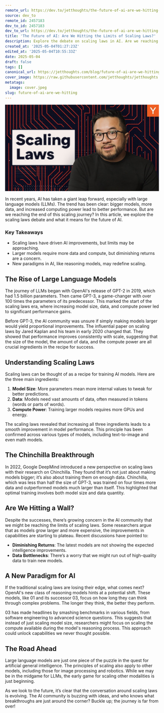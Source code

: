 ```yaml
---
remote_url: https://dev.to/jetthoughts/the-future-of-ai-are-we-hitting-the-limits-of-scaling-laws-3f7k
source: dev_to
remote_id: 2457183
dev_to_id: 2457183
dev_to_url: https://dev.to/jetthoughts/the-future-of-ai-are-we-hitting-the-limits-of-scaling-laws-3f7k
title: 'The Future of AI: Are We Hitting the Limits of Scaling Laws?'
description: Explore the debate on scaling laws in AI. Are we reaching the limits of larger models, or is a new paradigm emerging? Discover the future of AI in this insightful article.
created_at: '2025-05-04T01:27:23Z'
edited_at: '2025-05-04T10:55:33Z'
date: 2025-05-04
draft: false
tags: []
canonical_url: https://jetthoughts.com/blog/future-of-ai-are-we-hitting/
cover_image: https://raw.githubusercontent.com/jetthoughts/jetthoughts.github.io/master/content/blog/future-of-ai-are-we-hitting/cover.jpeg
metatags:
  image: cover.jpeg
slug: future-of-ai-are-we-hitting
---
```

[![The Future of AI: Are We Hitting the Limits of Scaling Laws?](file_0.jpg)](https://www.youtube.com/watch?v=d6Ed5bZAtrM)

In recent years, AI has taken a giant leap forward, especially with large language models (LLMs). The trend has been clear: bigger models, more data, and increased computing power lead to better performance. But are we reaching the end of this scaling journey? In this article, we explore the scaling laws debate and what it means for the future of AI.

### Key Takeaways

*   Scaling laws have driven AI improvements, but limits may be approaching.
*   Larger models require more data and compute, but diminishing returns are a concern.
*   New paradigms in AI, like reasoning models, may redefine scaling.

## The Rise of Large Language Models

The journey of LLMs began with OpenAI's release of GPT-2 in 2019, which had 1.5 billion parameters. Then came GPT-3, a game-changer with over 100 times the parameters of its predecessor. This marked the start of the scaling laws era, where increasing model size, data, and compute power led to significant performance gains.

Before GPT-3, the AI community was unsure if simply making models larger would yield proportional improvements. The influential paper on scaling laws by Jared Kaplan and his team in early 2020 changed that. They showed that performance improves consistently with scale, suggesting that the size of the model, the amount of data, and the compute power are all crucial ingredients in the recipe for success.

## Understanding Scaling Laws

Scaling laws can be thought of as a recipe for training AI models. Here are the three main ingredients:

1.  **Model Size**: More parameters mean more internal values to tweak for better predictions.
2.  **Data**: Models need vast amounts of data, often measured in tokens (words or parts of words).
3.  **Compute Power**: Training larger models requires more GPUs and energy.

The scaling laws revealed that increasing all three ingredients leads to a smooth improvement in model performance. This principle has been confirmed across various types of models, including text-to-image and even math models.

## The Chinchilla Breakthrough

In 2022, Google DeepMind introduced a new perspective on scaling laws with their research on Chinchilla. They found that it’s not just about making models bigger; it’s also about training them on enough data. Chinchilla, which was less than half the size of GPT-3, was trained on four times more data and outperformed models much larger than itself. This highlighted that optimal training involves both model size and data quantity.

## Are We Hitting a Wall?

Despite the successes, there’s growing concern in the AI community that we might be reaching the limits of scaling laws. Some researchers argue that as models grow larger and more expensive, the improvements in capabilities are starting to plateau. Recent discussions have pointed to:

*   **Diminishing Returns**: The latest models are not showing the expected intelligence improvements.
*   **Data Bottlenecks**: There’s a worry that we might run out of high-quality data to train new models.

## A New Paradigm for AI

If the traditional scaling laws are losing their edge, what comes next? OpenAI's new class of reasoning models hints at a potential shift. These models, like 01 and its successor 03, focus on how long they can think through complex problems. The longer they think, the better they perform.

03 has made headlines by smashing benchmarks in various fields, from software engineering to advanced science questions. This suggests that instead of just scaling model size, researchers might focus on scaling the compute available during the model's reasoning process. This approach could unlock capabilities we never thought possible.

## The Road Ahead

Large language models are just one piece of the puzzle in the quest for artificial general intelligence. The principles of scaling also apply to other models, including those for image processing and robotics. While we may be in the midgame for LLMs, the early game for scaling other modalities is just beginning.

As we look to the future, it’s clear that the conversation around scaling laws is evolving. The AI community is buzzing with ideas, and who knows what breakthroughs are just around the corner? Buckle up; the journey is far from over!
